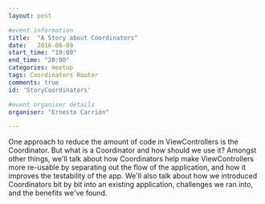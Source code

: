 ```yaml
---
layout: post

#event information
title:  "A Story about Coordinators"
date:   2016-06-09
start_time: "19:00"
end_time: "20:00"
categories: meetup
tags: Coordinators Router
comments: true
id: 'StoryCoordinators'

#event organiser details
organiser: "Ernesto Carrión"

---
```



<script async class="speakerdeck-embed" data-id="e5407b474feb456cbbab882aece7c84b" data-ratio="1.77777777777778" src="//speakerdeck.com/assets/embed.js"></script>

One approach to reduce the amount of code in ViewControllers is the Coordinator. But what is a Coordinator and how should we use it? Amongst other things, we'll talk about how Coordinators help make ViewControllers more re-usable by separating out the flow of the application, and how it improves the testability of the app. We'll also talk about how we introduced Coordinators bit by bit into an existing application, challenges we ran into, and the benefits we've found.
